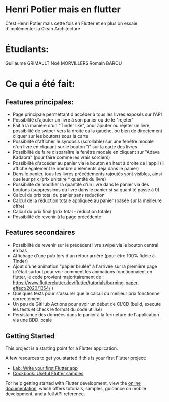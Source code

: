 # Henri Potier mais en flutter

C'est Henri Potier mais cette fois en Flutter et en plus on essaie d'implémenter la Clean Architecture

# Étudiants:
  Guillaume GRIMAULT
  Noé MORVILLERS
  Romain BAROU

# Ce qui a été fait:

## Features principales:
  - Page principale permettant d'accéder à tous les livres exposés sur l'API
  - Possibilité d'ajouter un livre à son panier ou de le "rejeter"
  - Fait à la manière d'un "Tinder like", pour ajouter ou rejeter un livre, possibilité de swiper vers la droite ou la gauche, ou bien de directement cliquer sur les boutons sous la carte
  - Possibilité d'afficher le synopsis (scrollable) sur une fenêtre modale d'un livre en cliquant sur le bouton "i" sur la carte des livres 
  - Possibilité de faire disparaître la fenêtre modale en cliquant sur "Adava Kadabra" (pour faire comme les vrais sorciers)
  - Possibilité d'accéder au panier via le bouton en haut à droite de l'appli (il affiche également le nombre d'éléments déjà dans le panier)
  - Dans le panier, tous les livres précédements rajoutés sont visibles, ainsi que leur prix (prix unitaire * quantité du livre)
  - Possibilité de modifier la quantité d'un livre dans le panier via des boutons (suppressions du livre dans le panier si sa quantité passe à 0)
  - Calcul du prix total du panier sans réduction
  - Calcul de la réduction totale appliquée au panier (basée sur la meilleure offre)
  - Calcul du prix final (prix total - réduction totale)
  - Possibilité de revenir à la page précédente

## Features secondaires
  - Possibilité de revenir sur le précédent livre swipé via le bouton central en bas 
  - Affichage d'une pub lors d'un retour arrière (pour être 100% fidèle à Tinder)
  - Ajout d'une animation "papier brulée" à l'arrivée sur la première page (c'était surtout pour voir comment les animations fonctionnaient en flutter, le code provient majoritairement de : https://www.flutterclutter.dev/flutter/tutorials/burning-paper-effect/2020/1354/ )
  - Quelques tests pour s'assurer que le calcul du meilleur prix fonctionne correctement
  - Un peu de GitHub Actions pour avoir un début de CI/CD (build, execute les tests et check le format du code utilisé) 
  - Persistance des données dans le panier à la fermeture de l'application via une BDD locale 

## Getting Started

This project is a starting point for a Flutter application.

A few resources to get you started if this is your first Flutter project:

- [Lab: Write your first Flutter app](https://docs.flutter.dev/get-started/codelab)
- [Cookbook: Useful Flutter samples](https://docs.flutter.dev/cookbook)

For help getting started with Flutter development, view the
[online documentation](https://docs.flutter.dev/), which offers tutorials,
samples, guidance on mobile development, and a full API reference.
